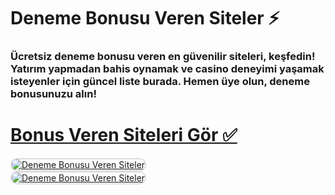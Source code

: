 # Deneme Bonusu Veren Siteler ⚡
### Ücretsiz deneme bonusu veren en güvenilir siteleri, keşfedin! Yatırım yapmadan bahis oynamak ve casino deneyimi yaşamak isteyenler için güncel liste burada. Hemen üye olun, deneme bonusunuzu alın!

# <a href="http://garajgiris.com/gthbheylnk">Bonus Veren Siteleri Gör ✅</a>

<a href="http://garajgiris.com/zbahisgit" title="Deneme Bonusu Veren Siteler">
<img src="https://r.resimlink.com/TfsoBg.png" alt="Deneme Bonusu Veren Siteler" style="max-width: 48%; border: 2px solid #ddd; border-radius: 10px; margin-right: 1%;">
</a>
<br/>

<a href="http://garajgiris.com/gthbheylnk" title="Deneme Bonusu Veren Siteler">
<img src="https://r.resimlink.com/xnuP05B.png" alt="Deneme Bonusu Veren Siteler" style="max-width: 48%; border: 2px solid #ddd; border-radius: 10px; margin-right: 1%;">
</a>
